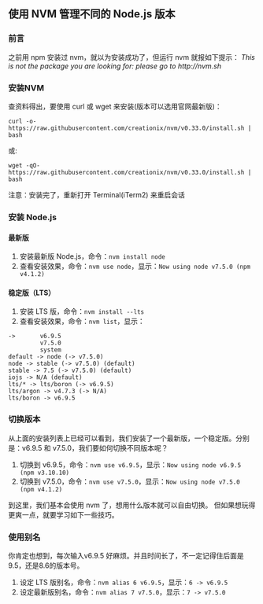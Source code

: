 ## 使用 NVM 管理不同的 Node.js 版本

### 前言
之前用 npm 安装过 nvm，就以为安装成功了，但运行 nvm 就报如下提示： _This is not the package you are looking for: please go to http://nvm.sh_

### 安装NVM
查资料得出，要使用 curl 或 wget 来安装(版本可以选用官网最新版)：
 
`curl -o- https://raw.githubusercontent.com/creationix/nvm/v0.33.0/install.sh | bash`

或:

`wget -qO- https://raw.githubusercontent.com/creationix/nvm/v0.33.0/install.sh | bash`

注意：安装完了，重新打开 Terminal(iTerm2) 来重启会话

### 安装 Node.js
#### 最新版
1. 安装最新版 Node.js，命令：`nvm install node`
2. 查看安装效果，命令：`nvm use node`，显示：`Now using node v7.5.0 (npm v4.1.2)`

#### 稳定版（LTS）
1. 安装 LTS 版，命令：`nvm install --lts`
2. 查看安装效果，命令：`nvm list`，显示：
```
->       v6.9.5
         v7.5.0
         system
default -> node (-> v7.5.0)
node -> stable (-> v7.5.0) (default)
stable -> 7.5 (-> v7.5.0) (default)
iojs -> N/A (default)
lts/* -> lts/boron (-> v6.9.5)
lts/argon -> v4.7.3 (-> N/A)
lts/boron -> v6.9.5
```

### 切换版本
从上面的安装列表上已经可以看到，我们安装了一个最新版，一个稳定版。分别是：v6.9.5 和 v7.5.0，我们要如何切换不同版本呢？

1. 切换到 v6.9.5，命令：`nvm use v6.9.5`，显示：`Now using node v6.9.5 (npm v3.10.10)`
2. 切换到 v7.5.0，命令：`nvm use v7.5.0`，显示：`Now using node v7.5.0 (npm v4.1.2)`

到这里，我们基本会使用 nvm 了，想用什么版本就可以自由切换。 但如果想玩得更爽一点，就要学习如下一些技巧。

### 使用别名
你肯定也想到，每次输入v6.9.5 好麻烦。并且时间长了，不一定记得住后面是9.5，还是8.6的版本号。

1. 设定 LTS 版别名，命令：`nvm alias 6 v6.9.5`，显示：`6 -> v6.9.5`
2. 设定最新版别名，命令：`nvm alias 7 v7.5.0`，显示：`7 -> v7.5.0`
